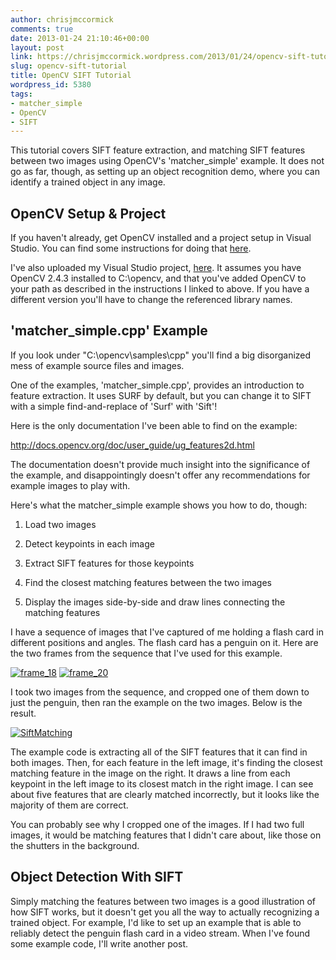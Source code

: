 ```yaml
---
author: chrisjmccormick
comments: true
date: 2013-01-24 21:10:46+00:00
layout: post
link: https://chrisjmccormick.wordpress.com/2013/01/24/opencv-sift-tutorial/
slug: opencv-sift-tutorial
title: OpenCV SIFT Tutorial
wordpress_id: 5380
tags:
- matcher_simple
- OpenCV
- SIFT
---
```


This tutorial covers SIFT feature extraction, and matching SIFT features between two images using OpenCV's 'matcher_simple' example. It does not go as far, though, as setting up an object recognition demo, where you can identify a trained object in any image.


## OpenCV Setup & Project


If you haven't already, get OpenCV installed and a project setup in Visual Studio. You can find some instructions for doing that [here](http://chrisjmccormick.wordpress.com/2013/01/24/opencv-setup-in-visual-studio-2010/).

I've also uploaded my Visual Studio project, [here](https://docs.google.com/file/d/0B-kWgXJRQkQ7Z3NLa1RzYzlsZUU/edit). It assumes you have OpenCV 2.4.3 installed to C:\opencv\, and that you've added OpenCV to your path as described in the instructions I linked to above. If you have a different version you'll have to change the referenced library names.


## 'matcher_simple.cpp' Example


If you look under "C:\opencv\samples\cpp\" you'll find a big disorganized mess of example source files and images.

One of the examples, 'matcher_simple.cpp', provides an introduction to feature extraction. It uses SURF by default, but you can change it to SIFT with a simple find-and-replace of 'Surf' with 'Sift'!

Here is the only documentation I've been able to find on the example:

http://docs.opencv.org/doc/user_guide/ug_features2d.html

The documentation doesn't provide much insight into the significance of the example, and disappointingly doesn't offer any recommendations for example images to play with.

Here's what the matcher_simple example shows you how to do, though:



	
  1. Load two images

	
  2. Detect keypoints in each image

	
  3. Extract SIFT features for those keypoints

	
  4. Find the closest matching features between the two images

	
  5. Display the images side-by-side and draw lines connecting the matching features


I have a sequence of images that I've captured of me holding a flash card in different positions and angles. The flash card has a penguin on it. Here are the two frames from the sequence that I've used for this example.

[![frame_18](http://chrisjmccormick.files.wordpress.com/2013/01/frame_18.png?w=470)](http://chrisjmccormick.files.wordpress.com/2013/01/frame_18.png) [![frame_20](http://chrisjmccormick.files.wordpress.com/2013/01/frame_20.png?w=470)](http://chrisjmccormick.files.wordpress.com/2013/01/frame_20.png)

I took two images from the sequence, and cropped one of them down to just the penguin, then ran the example on the two images. Below is the result.

[![SiftMatching](http://chrisjmccormick.files.wordpress.com/2013/01/siftmatching.png?w=470)](http://chrisjmccormick.files.wordpress.com/2013/01/siftmatching.png)

The example code is extracting all of the SIFT features that it can find in both images. Then, for each feature in the left image, it's finding the closest matching feature in the image on the right. It draws a line from each keypoint in the left image to its closest match in the right image. I can see about five features that are clearly matched incorrectly, but it looks like the majority of them are correct.

You can probably see why I cropped one of the images. If I had two full images, it would be matching features that I didn't care about, like those on the shutters in the background.


## Object Detection With SIFT


Simply matching the features between two images is a good illustration of how SIFT works, but it doesn't get you all the way to actually recognizing a trained object. For example, I'd like to set up an example that is able to reliably detect the penguin flash card in a video stream. When I've found some example code, I'll write another post.
